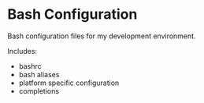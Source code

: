 Bash Configuration
==================

Bash configuration files for my development environment.

Includes:
- bashrc
- bash aliases
- platform specific configuration
- completions
